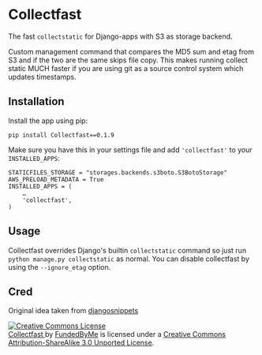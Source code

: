 Collectfast
===========

The fast `collectstatic` for Django-apps with S3 as storage backend.

Custom management command that compares the MD5 sum and etag from S3 and if the
two are the same skips file copy. This makes running collect static MUCH faster
if you are using git as a source control system which updates timestamps.

Installation
------------

Install the app using pip:

    pip install Collectfast==0.1.9

Make sure you have this in your settings file and add `'collectfast'` to
your `INSTALLED_APPS`:

    STATICFILES_STORAGE = "storages.backends.s3boto.S3BotoStorage"
    AWS_PRELOAD_METADATA = True
    INSTALLED_APPS = (
        …
        'collectfast',
    )

Usage
-----

Collectfast overrides Django's builtin `collectstatic` command so just run
`python manage.py collectstatic` as normal. You can disable collectfast
by using the `--ignore_etag` option.

Cred
----

Original idea taken from [djangosnippets](http://djangosnippets.org/snippets/2889/)

<a rel="license" href="http://creativecommons.org/licenses/by-sa/3.0/"><img alt="Creative Commons License" style="border-width:0" src="http://i.creativecommons.org/l/by-sa/3.0/88x31.png" /></a>
<br />
<span xmlns:dct="http://purl.org/dc/terms/" property="dct:title">
<a xmlns:dct="http://purl.org/dc/terms/" href="https://github.com/FundedByMe/collectfast/" rel="dct:source">
Collectfast
</a>
</span>
by <a xmlns:cc="http://creativecommons.org/ns#" href="http://www.fundedbyme.com/" property="cc:attributionName" rel="cc:attributionURL">FundedByMe</a> is licensed under a <a rel="license" href="http://creativecommons.org/licenses/by-sa/3.0/">Creative Commons Attribution-ShareAlike 3.0 Unported License</a>.
